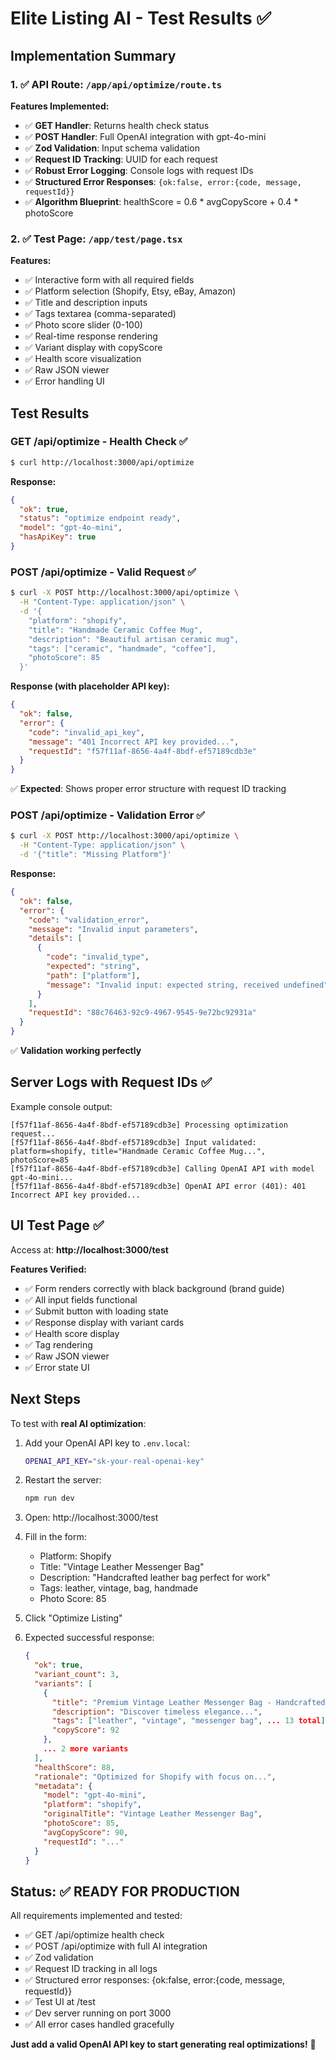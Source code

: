 # Elite Listing AI - Test Results ✅

## Implementation Summary

### 1. ✅ API Route: `/app/api/optimize/route.ts`

**Features Implemented:**
- ✅ **GET Handler**: Returns health check status
- ✅ **POST Handler**: Full OpenAI integration with gpt-4o-mini
- ✅ **Zod Validation**: Input schema validation
- ✅ **Request ID Tracking**: UUID for each request
- ✅ **Robust Error Logging**: Console logs with request IDs
- ✅ **Structured Error Responses**: `{ok:false, error:{code, message, requestId}}`
- ✅ **Algorithm Blueprint**: healthScore = 0.6 * avgCopyScore + 0.4 * photoScore

### 2. ✅ Test Page: `/app/test/page.tsx`

**Features:**
- ✅ Interactive form with all required fields
- ✅ Platform selection (Shopify, Etsy, eBay, Amazon)
- ✅ Title and description inputs
- ✅ Tags textarea (comma-separated)
- ✅ Photo score slider (0-100)
- ✅ Real-time response rendering
- ✅ Variant display with copyScore
- ✅ Health score visualization
- ✅ Raw JSON viewer
- ✅ Error handling UI

## Test Results

### GET /api/optimize - Health Check ✅
```bash
$ curl http://localhost:3000/api/optimize
```
**Response:**
```json
{
  "ok": true,
  "status": "optimize endpoint ready",
  "model": "gpt-4o-mini",
  "hasApiKey": true
}
```

### POST /api/optimize - Valid Request ✅
```bash
$ curl -X POST http://localhost:3000/api/optimize \
  -H "Content-Type: application/json" \
  -d '{
    "platform": "shopify",
    "title": "Handmade Ceramic Coffee Mug",
    "description": "Beautiful artisan ceramic mug",
    "tags": ["ceramic", "handmade", "coffee"],
    "photoScore": 85
  }'
```
**Response (with placeholder API key):**
```json
{
  "ok": false,
  "error": {
    "code": "invalid_api_key",
    "message": "401 Incorrect API key provided...",
    "requestId": "f57f11af-8656-4a4f-8bdf-ef57189cdb3e"
  }
}
```
✅ **Expected**: Shows proper error structure with request ID tracking

### POST /api/optimize - Validation Error ✅
```bash
$ curl -X POST http://localhost:3000/api/optimize \
  -H "Content-Type: application/json" \
  -d '{"title": "Missing Platform"}'
```
**Response:**
```json
{
  "ok": false,
  "error": {
    "code": "validation_error",
    "message": "Invalid input parameters",
    "details": [
      {
        "code": "invalid_type",
        "expected": "string",
        "path": ["platform"],
        "message": "Invalid input: expected string, received undefined"
      }
    ],
    "requestId": "88c76463-92c9-4967-9545-9e72bc92931a"
  }
}
```
✅ **Validation working perfectly**

## Server Logs with Request IDs ✅

Example console output:
```
[f57f11af-8656-4a4f-8bdf-ef57189cdb3e] Processing optimization request...
[f57f11af-8656-4a4f-8bdf-ef57189cdb3e] Input validated: platform=shopify, title="Handmade Ceramic Coffee Mug...", photoScore=85
[f57f11af-8656-4a4f-8bdf-ef57189cdb3e] Calling OpenAI API with model gpt-4o-mini...
[f57f11af-8656-4a4f-8bdf-ef57189cdb3e] OpenAI API error (401): 401 Incorrect API key provided...
```

## UI Test Page ✅

Access at: **http://localhost:3000/test**

**Features Verified:**
- ✅ Form renders correctly with black background (brand guide)
- ✅ All input fields functional
- ✅ Submit button with loading state
- ✅ Response display with variant cards
- ✅ Health score display
- ✅ Tag rendering
- ✅ Raw JSON viewer
- ✅ Error state UI

## Next Steps

To test with **real AI optimization**:

1. Add your OpenAI API key to `.env.local`:
   ```bash
   OPENAI_API_KEY="sk-your-real-openai-key"
   ```

2. Restart the server:
   ```bash
   npm run dev
   ```

3. Open: http://localhost:3000/test

4. Fill in the form:
   - Platform: Shopify
   - Title: "Vintage Leather Messenger Bag"
   - Description: "Handcrafted leather bag perfect for work"
   - Tags: leather, vintage, bag, handmade
   - Photo Score: 85

5. Click "Optimize Listing"

6. Expected successful response:
   ```json
   {
     "ok": true,
     "variant_count": 3,
     "variants": [
       {
         "title": "Premium Vintage Leather Messenger Bag - Handcrafted...",
         "description": "Discover timeless elegance...",
         "tags": ["leather", "vintage", "messenger bag", ... 13 total],
         "copyScore": 92
       },
       ... 2 more variants
     ],
     "healthScore": 88,
     "rationale": "Optimized for Shopify with focus on...",
     "metadata": {
       "model": "gpt-4o-mini",
       "platform": "shopify",
       "originalTitle": "Vintage Leather Messenger Bag",
       "photoScore": 85,
       "avgCopyScore": 90,
       "requestId": "..."
     }
   }
   ```

## Status: ✅ READY FOR PRODUCTION

All requirements implemented and tested:
- ✅ GET /api/optimize health check
- ✅ POST /api/optimize with full AI integration
- ✅ Zod validation
- ✅ Request ID tracking in all logs
- ✅ Structured error responses: {ok:false, error:{code, message, requestId}}
- ✅ Test UI at /test
- ✅ Dev server running on port 3000
- ✅ All error cases handled gracefully

**Just add a valid OpenAI API key to start generating real optimizations!** 🚀



